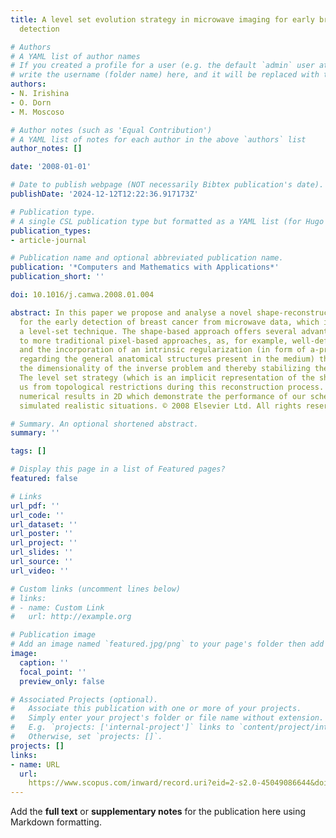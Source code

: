 ```yaml
---
title: A level set evolution strategy in microwave imaging for early breast cancer
  detection

# Authors
# A YAML list of author names
# If you created a profile for a user (e.g. the default `admin` user at `content/authors/admin/`), 
# write the username (folder name) here, and it will be replaced with their full name and linked to their profile.
authors:
- N. Irishina
- O. Dorn
- M. Moscoso

# Author notes (such as 'Equal Contribution')
# A YAML list of notes for each author in the above `authors` list
author_notes: []

date: '2008-01-01'

# Date to publish webpage (NOT necessarily Bibtex publication's date).
publishDate: '2024-12-12T12:22:36.917173Z'

# Publication type.
# A single CSL publication type but formatted as a YAML list (for Hugo requirements).
publication_types:
- article-journal

# Publication name and optional abbreviated publication name.
publication: '*Computers and Mathematics with Applications*'
publication_short: ''

doi: 10.1016/j.camwa.2008.01.004

abstract: In this paper we propose and analyse a novel shape-reconstruction technique
  for the early detection of breast cancer from microwave data, which is based on
  a level-set technique. The shape-based approach offers several advantages compared
  to more traditional pixel-based approaches, as, for example, well-defined boundaries
  and the incorporation of an intrinsic regularization (in form of a-priori assumptions
  regarding the general anatomical structures present in the medium) that reduces
  the dimensionality of the inverse problem and thereby stabilizing the reconstruction.
  The level set strategy (which is an implicit representation of the shapes) frees
  us from topological restrictions during this reconstruction process. We present
  numerical results in 2D which demonstrate the performance of our scheme in various
  simulated realistic situations. © 2008 Elsevier Ltd. All rights reserved.

# Summary. An optional shortened abstract.
summary: ''

tags: []

# Display this page in a list of Featured pages?
featured: false

# Links
url_pdf: ''
url_code: ''
url_dataset: ''
url_poster: ''
url_project: ''
url_slides: ''
url_source: ''
url_video: ''

# Custom links (uncomment lines below)
# links:
# - name: Custom Link
#   url: http://example.org

# Publication image
# Add an image named `featured.jpg/png` to your page's folder then add a caption below.
image:
  caption: ''
  focal_point: ''
  preview_only: false

# Associated Projects (optional).
#   Associate this publication with one or more of your projects.
#   Simply enter your project's folder or file name without extension.
#   E.g. `projects: ['internal-project']` links to `content/project/internal-project/index.md`.
#   Otherwise, set `projects: []`.
projects: []
links:
- name: URL
  url: 
    https://www.scopus.com/inward/record.uri?eid=2-s2.0-45049086644&doi=10.1016%2fj.camwa.2008.01.004&partnerID=40&md5=0dd6082fe7ca740ea37219747a4c880c
---
```


Add the **full text** or **supplementary notes** for the publication here using Markdown formatting.
